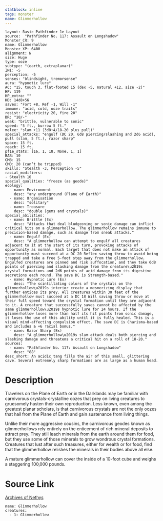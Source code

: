 ```yaml
---
statblock: inline
tags: monster
name: Glimmerhollow
---
```

```statblock
layout: Basic Pathfinder 1e Layout
source:  "Pathfinder No. 117: Assault on Longshadow"
Monster_CR: 9
name: Glimmerhollow
Monster_XP: 6400
alignment: N
size: Huge
type: ooze
subtype: "(earth, extraplanar)"
INI: -5
perception: -5
senses: "blindsight, tremorsense"
aura: "hypnotic lure"
AC: "15, touch 3, flat-footed 15 (dex -5, natural +12, size -2)"
HP: 119
HP_extra: ""
HD: 14d8+56
saves: "Fort +8, Ref -1, Will -1"
immune: "acid, cold, ooze traits"
resist: "electricity 20, fire 20"
DR: "10/-"
weak: "brittle, vulnerable to sonic"
speed: "5 ft., burrow 5 ft."
melee: "slam +11 (3d8+4/18-20 plus pull)"
special_attacks: "engulf (DC 20, 6d8 piercing/slashing and 2d6 acid), pull (slam, 5 ft.), razor sharp"
space: 15 ft.
reach: 15 ft.
pf1e_stats: [16, 1, 18, None, 1, 1]
BAB: 10
CMB: 15
CMD: 20 (can’t be tripped)
skills: "Stealth -3, Perception -5"
racial_modifiers:
- Stealth 10
special_qualities: "freeze (as geode)"
ecology:
  - name: Environment
    desc: "any underground (Plane of Earth)"
  - name: Organisation
    desc: "solitary"
  - name: Treasure
    desc: "double (gems and crystals)"
special_abilities:
  - name: Brittle (Ex)
    desc: "Attacks that deal bludgeoning or sonic damage can inflict critical hits on a glimmerhollow. The glimmerhollow remains immune to precision-based damage, such as damage from sneak attacks."
  - name: Engulf (Ex)
    desc: "A glimmerhollow can attempt to engulf all creatures adjacent to it at the start of its turn, provoking attacks of opportunity as normal. Each target that does not make an attack of opportunity must succeed at a DC 20 Reflex saving throw to avoid being trapped and take a free 5-foot step away from the glimmerhollow. Engulfed creatures are pinned and risk suffocation, and they take 6d8 points of piercing and slashing damage from the creature\u2019s crystal formations and 2d6 points of acid damage from its digestive secretions each round. The save DC is Strength-based."
  - name: Hypnotic Lure (Ex)
    desc: "The scintillating colors of the crystals on the glimmerhollow\u2019s interior create a mesmerizing display that further entices its prey. All creatures within 30 feet of the glimmerhollow must succeed at a DC 18 Will saving throw or move at their full speed toward the crystal formation until they are adjacent to it. A creature that successfully saves cannot be affected by the same glimmerhollow\u2019s hypnotic lure for 24 hours. If the glimmerhollow loses more than half its hit points from sonic damage, it loses the use of this ability until it is fully healed. This is a visual mind-affecting compulsion effect. The save DC is Charisma-based and includes a +6 racial bonus."
  - name: Razor Sharp (Ex)
    desc: "A glimmerhollow\u2019s slam attack deals both piercing and slashing damage and threatens a critical hit on a roll of 18-20."
sources:
  - name: "Pathfinder No. 117: Assault on Longshadow"
    desc: "88"
desc_short: An acidic tang fills the air of this small, glittering cave. Several extremely sharp formations are as large as a human head.
```
# Description
Travelers on the Plane of Earth or in the Darklands may be familiar with carnivorous crystals-crystalline oozes that prey on living creatures to gruesomely hasten their own reproduction. Less known, even among the greatest planar scholars, is that carnivorous crystals are not the only oozes that hail from the Plane of Earth and gain sustenance from living things.

Unlike their more aggressive cousins, the carnivorous geodes known as glimmerhollows rely entirely on the enticement of rich mineral deposits to attract prey. They still leach minerals from the earth around them for food, but they use some of those minerals to grow wondrous crystal formations. Creatures that lust after such treasures, either for wealth or for food, find that the glimmerhollow relishes the minerals in their bodies above all else.

A mature glimmerhollow can cover the inside of a 10-foot cube and weighs a staggering 100,000 pounds.
# Source Link
[Archives of Nethys](https://aonprd.com/MonsterDisplay.aspx?ItemName=Glimmerhollow)
```encounter-table
name: Glimmerhollow
creatures:
  - 1: Glimmerhollow
```
